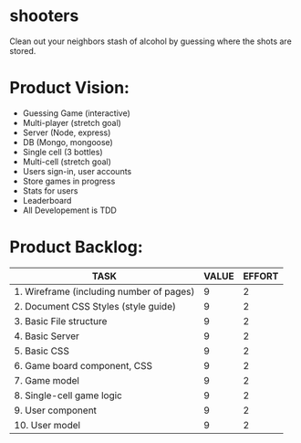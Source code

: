 # shooters
Clean out your neighbors stash of alcohol by guessing where the shots are stored.


# Product Vision:
- Guessing Game (interactive)
- Multi-player (stretch goal)
- Server (Node, express)
- DB (Mongo, mongoose)
- Single cell (3 bottles)
- Multi-cell (stretch goal)
- Users sign-in, user accounts
- Store games in progress
- Stats for users
- Leaderboard
- All Developement is TDD


# Product Backlog:
TASK | VALUE | EFFORT
---- | ----- | ------
1. Wireframe (including number of pages) | 9 | 2
2. Document CSS Styles (style guide) | 9 | 2
3. Basic File structure | 9 | 2
4. Basic Server | 9 | 2
5. Basic CSS | 9 | 2
6. Game board component, CSS | 9 | 2
7. Game model | 9 | 2
8. Single-cell game logic | 9 | 2
9. User component | 9 | 2
10. User model | 9 | 2

